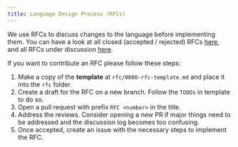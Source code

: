 ```yaml
---
title: Language Design Process (RFCs)
---
```


We use RFCs to discuss changes to the language before implementing them. You can have a look at all closed (accepted / rejected) RFCs [here](https://github.com/jvalue/jayvee/pulls?q=is%3Apr+is%3Aclosed+RFC+), and all RFCs under discussion [here](https://github.com/jvalue/jayvee/pulls?q=is%3Apr+is%3Aopen+RFC).

If you want to contribute an RFC please follow these steps:
1. Make a copy of the **template** at `rfc/0000-rfc-template.md` and place it into the `rfc` folder.
2. Create a draft for the RFC on a new branch. Follow the `TODOs` in template to do so.
3. Open a pull request with prefix `RFC <number>` in the title.
4. Address the reviews. Consider opening a new PR if major things need to be addressed and the discussion log becomes too confusing.
5. Once accepted, create an issue with the necessary steps to implement the RFC.